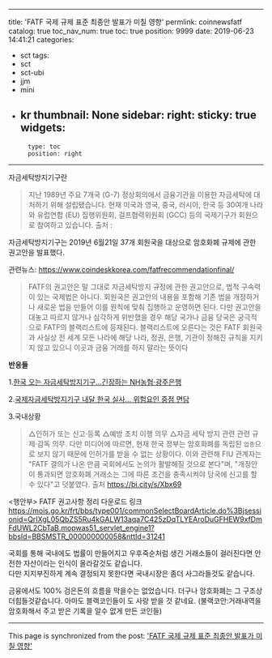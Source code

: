
---
title: '<coinnews>FATF 국제 규제 표준 최종안 발표가 미칠 영향'
permlink: coinnewsfatf
catalog: true
toc_nav_num: true
toc: true
position: 9999
date: 2019-06-23 14:41:21
categories:
- sct
tags:
- sct
- sct-ubi
- jjm
- mini
- kr
thumbnail: None
sidebar:
    right:
        sticky: true
widgets:
    -
        type: toc
        position: right
---


자금세탁방지기구란
>지난 1989년 주요 7개국 (G-7) 정상회의에서 금융기관을 이용한 자금세탁에 대처하기 위해 설립됐습니다.
현재 미국과 영국, 중국, 러시아, 한국 등 30여개 나라와 유럽연합 (EU) 집행위원회, 걸프협력위원회 (GCC) 등의 국제기구가 회원으로 참여하고 있습니다.
출처 : 

자금세탁방지기구는 2019년 6월21일   37개 회원국을 대상으로 암호화폐 규제에 관한 권고안을 발표했다. 

관련뉴스:  https://www.coindeskkorea.com/fatfrecommendationfinal/

>FATF의 권고안은  말 그대로 자금세탁방지 규정에 관한 권고안으로, 법적 구속력이 있는 국제법은 아니다. 회원국은 권고안의 내용을 포함해 기존 법을 개정하거나 새로운 법을 만들어 이를 원칙에 맞춰 집행하고 운영하면 된다. 다만 권고안을 대놓고 따르지 않거나 심각하게 위반했을 경우 해당 국가나 금융 당국은 궁극적으로 FATF의 블랙리스트에 등재된다. 블랙리스트에 오른다는 것은 FATF 회원국과 사실상 전 세계 모든 나라에 해당  나라, 정권, 은행, 기관이 정해진 규칙을 지키지 않고 있으니 이곳과 금융 거래를 하지 말라는 뜻이다


**반응들**

1.[한국 오는 자금세탁방지기구…긴장하는 NH농협·광주은행](http://biz.chosun.com/site/data/html_dir/2019/06/21/2019062103234 )

2.[국제자금세탁방지기구 내달 한국 실사… 위험요인 중점 면담](http://biz.newdaily.co.kr/site/data/html/2019/06/17/2019061700112.html)

3.국내상황
>△인허가 또는 신고·등록 △예방 조치 이행 의무 △자금 세탁 방지 관련 관련 규제·감독 의무. 다만 미디어에 따르면, 현재 한국 정부는 암호화폐를 독립된 `업종`으로 보지 않기 때문에 인허가를 받을 수 없는 상황이다. 이와 관련해 FIU 관계자는 "FATF 결의가 나온 만큼 국회에서도 논의가 활발해질 것으로 본다"며, "개정안이 통과되면 암호화폐 거래소는 그에 따른 조건을 충족시켜야 당국에 신고를 할 수 있다"고 덧붙였다. 
출처 https://bi.city/s/Xbx69



<행안부> FATF 권고사항 정리 다운로드 링크 
https://mois.go.kr/frt/bbs/type001/commonSelectBoardArticle.do%3Bjsessionid=QrIXgL05QbZS5Ru4kGALW13aqa7C425zDqTLYEAroDuGFHEW9xfDmFdUWL2CbTaB.mopwas51_servlet_engine1?bbsId=BBSMSTR_000000000058&nttId=31241 

국회를 통해 국내에도 법률이 만들어지고 우후죽순처럼 생긴 거래소들이 걸러진다면 안전한 자산이라는 인식이 올라갈것도 같습니다.  
다만 지지부진하게 계속 결정되지 못한다면 국내시장은 좀더 사그라들것도 같습니다. 

금융에서도 100% 검은돈의 흐름을 막을수는 없었습니다.  더구나 암호화폐는 그 구조상 더힘들것같습니다.  아마도 블랙코인들이 도 사랑 받을 것 같네요.  (불랙코안:거래내역을 암호화해서 주고 받은 기록을 알수 없게 만든 코인들)

- - -

This page is synchronized from the post: ['<coinnews>FATF 국제 규제 표준 최종안 발표가 미칠 영향'](https://steemit.com/@kingbit/coinnewsfatf)
